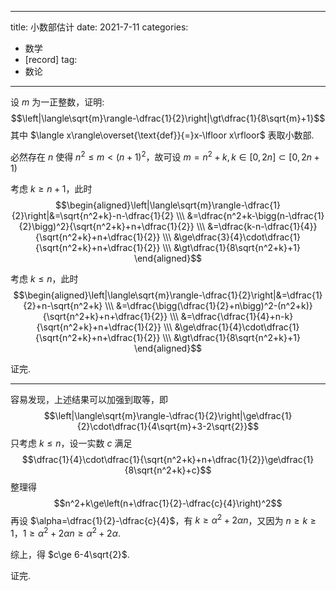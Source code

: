 
---
title: 小数部估计
date: 2021-7-11
categories:
  - 数学
  - [record]
tag:
  - 数论
---

设 $m$ 为一正整数，证明: $$\left|\langle\sqrt{m}\rangle-\dfrac{1}{2}\right|\gt\dfrac{1}{8\sqrt{m}+1}$$ 其中 $\langle x\rangle\overset{\text{def}}{=}x-\lfloor x\rfloor$ 表取小数部.

必然存在 $n$ 使得 $n^2\le m\lt (n+1)^2$，故可设 $m=n^2+k,k\in[0,2n]\subset[0,2n+1)$

考虑 $k\ge n+1$，此时 $$\begin{aligned}\left|\langle\sqrt{m}\rangle-\dfrac{1}{2}\right|&=\sqrt{n^2+k}-n-\dfrac{1}{2} \\\ &=\dfrac{n^2+k-\bigg(n-\dfrac{1}{2}\bigg)^2}{\sqrt{n^2+k}+n+\dfrac{1}{2}} \\\ &=\dfrac{k-n-\dfrac{1}{4}}{\sqrt{n^2+k}+n+\dfrac{1}{2}} \\\ &\ge\dfrac{3}{4}\cdot\dfrac{1}{\sqrt{n^2+k}+n+\dfrac{1}{2}} \\\ &\gt\dfrac{1}{8\sqrt{n^2+k}+1} \end{aligned}$$

考虑 $k\le n$，此时 $$\begin{aligned}\left|\langle\sqrt{m}\rangle-\dfrac{1}{2}\right|&=\dfrac{1}{2}+n-\sqrt{n^2+k} \\\ &=\dfrac{\bigg(\dfrac{1}{2}+n\bigg)^2-(n^2+k)}{\sqrt{n^2+k}+n+\dfrac{1}{2}} \\\ &=\dfrac{\dfrac{1}{4}+n-k}{\sqrt{n^2+k}+n+\dfrac{1}{2}} \\\ &\ge\dfrac{1}{4}\cdot\dfrac{1}{\sqrt{n^2+k}+n+\dfrac{1}{2}} \\\ &\gt\dfrac{1}{8\sqrt{n^2+k}+1} \end{aligned}$$ 

证完.

---

容易发现，上述结果可以加强到取等，即 $$\left|\langle\sqrt{m}\rangle-\dfrac{1}{2}\right|\ge\dfrac{1}{2}\cdot\dfrac{1}{4\sqrt{m}+3-2\sqrt{2}}$$ 
只考虑 $k\le n$，设一实数 $c$ 满足 $$\dfrac{1}{4}\cdot\dfrac{1}{\sqrt{n^2+k}+n+\dfrac{1}{2}}\ge\dfrac{1}{8\sqrt{n^2+k}+c}$$ 整理得 $$n^2+k\ge\left(n+\dfrac{1}{2}-\dfrac{c}{4}\right)^2$$
再设 $\alpha=\dfrac{1}{2}-\dfrac{c}{4}$，有 $k\ge\alpha^2+2\alpha n$，又因为 $n\ge k\ge1$，$1\ge\alpha^2+2\alpha n\ge\alpha^2+2\alpha$.

综上，得 $c\ge 6-4\sqrt{2}$.

证完.
